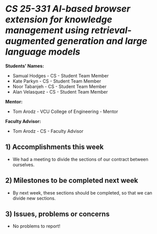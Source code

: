 # *CS 25-331 AI-based browser extension for knowledge management using retrieval-augmented generation and large language models*

**Students' Names:**
   - Samual Hodges - CS - Student Team Member
   - Kate Parkyn - CS - Student Team Member
   - Noor Tabanjeh - CS - Student Team Member
   - Alan Velasquez - CS - Student Team Member

**Mentor:**
   - Tom Arodz  - VCU College of Engineering - Mentor

**Faculty Advisor:**
   - Tom Arodz - CS - Faculty Advisor

## 1) Accomplishments this week ##
   - We had a meeting to divide the sections of our contract between ourselves.

## 2) Milestones to be completed next week ##
   - By next week, these sections should be completed, so that we can divide new sections.

## 3) Issues, problems or concerns ##
   - No problems to report!
   



